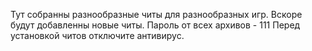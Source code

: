 Тут собранны разнообразные читы для разнообразных игр.
Вскоре будут добавленны новые читы. 
Пароль от всех архивов - 111
Перед установкой читов отключите антивирус.
